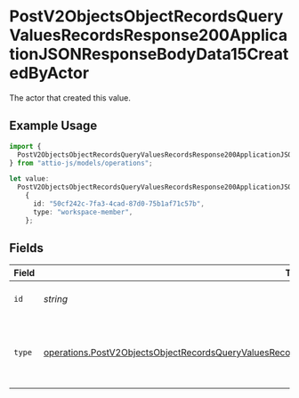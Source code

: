 # PostV2ObjectsObjectRecordsQueryValuesRecordsResponse200ApplicationJSONResponseBodyData15CreatedByActor

The actor that created this value.

## Example Usage

```typescript
import {
  PostV2ObjectsObjectRecordsQueryValuesRecordsResponse200ApplicationJSONResponseBodyData15CreatedByActor,
} from "attio-js/models/operations";

let value:
  PostV2ObjectsObjectRecordsQueryValuesRecordsResponse200ApplicationJSONResponseBodyData15CreatedByActor =
    {
      id: "50cf242c-7fa3-4cad-87d0-75b1af71c57b",
      type: "workspace-member",
    };
```

## Fields

| Field                                                                                                                                                                                                                              | Type                                                                                                                                                                                                                               | Required                                                                                                                                                                                                                           | Description                                                                                                                                                                                                                        |
| ---------------------------------------------------------------------------------------------------------------------------------------------------------------------------------------------------------------------------------- | ---------------------------------------------------------------------------------------------------------------------------------------------------------------------------------------------------------------------------------- | ---------------------------------------------------------------------------------------------------------------------------------------------------------------------------------------------------------------------------------- | ---------------------------------------------------------------------------------------------------------------------------------------------------------------------------------------------------------------------------------- |
| `id`                                                                                                                                                                                                                               | *string*                                                                                                                                                                                                                           | :heavy_minus_sign:                                                                                                                                                                                                                 | An ID to identify the actor.                                                                                                                                                                                                       |
| `type`                                                                                                                                                                                                                             | [operations.PostV2ObjectsObjectRecordsQueryValuesRecordsResponse200ApplicationJSONResponseBodyData15Type](../../models/operations/postv2objectsobjectrecordsqueryvaluesrecordsresponse200applicationjsonresponsebodydata15type.md) | :heavy_minus_sign:                                                                                                                                                                                                                 | The type of actor. [Read more information on actor types here](/docs/actors).                                                                                                                                                      |
